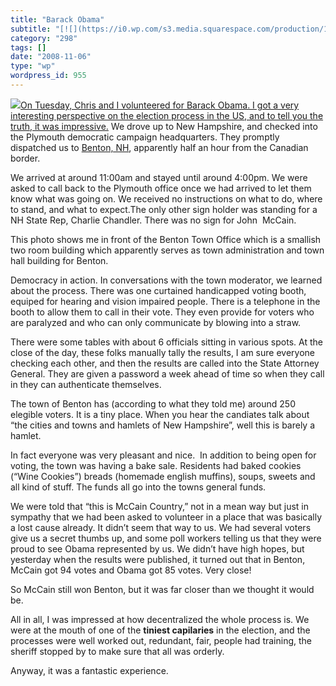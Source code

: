 ```yaml
---
title: "Barack Obama"
subtitle: "[![](https://i0.wp.com/s3.media.squarespace.com/production/1075723/12829350/wp-content/uploads/2008/..."
category: "298"
tags: []
date: "2008-11-06"
type: "wp"
wordpress_id: 955
---
```

[![](https://i0.wp.com/s3.media.squarespace.com/production/1075723/12829350/wp-content/uploads/2008/11/photo0019-300x225.jpg?resize=300%2C225)On Tuesday, Chris and I volunteered for Barack Obama. I got a very interesting perspective on the election process in the US, and to tell you the truth, it was impressive.](https://i0.wp.com/s3.media.squarespace.com/production/1075723/12829350/wp-content/uploads/2008/11/photo0019.jpg)
We drove up to New Hampshire, and checked into the Plymouth democratic campaign headquarters. They promptly dispatched us to [Benton, NH](http://www.nh.gov/nhes/elmi/htmlprofiles/benton.html), apparently half an hour from the Canadian border.

We arrived at around 11:00am and stayed until around 4:00pm. We were asked to call back to the Plymouth office once we had arrived to let them know what was going on. We received no instructions on what to do, where to stand, and what to expect.The only other sign holder was standing for a NH State Rep, Charlie Chandler. There was no sign for John  McCain.

This photo shows me in front of the Benton Town Office which is a smallish two room building which apparently serves as town administration and town hall building for Benton.

Democracy in action. In conversations with the town moderator, we learned about the process. There was one curtained handicapped voting booth, equiped for hearing and vision impaired people. There is a telephone in the booth to allow them to call in their vote. They even provide for voters who are paralyzed and who can only communicate by blowing into a straw.

There were some tables with about 6 officials sitting in various spots. At the close of the day, these folks manually tally the results, I am sure everyone checking each other, and then the results are called into the State Attorney General. They are given a password a week ahead of time so when they call in they can authenticate themselves.

The town of Benton has (according to what they told me) around 250 elegible voters. It is a tiny place. When you hear the candiates talk about “the cities and towns and hamlets of New Hampshire”, well this is barely a hamlet.

In fact everyone was very pleasant and nice.  In addition to being open for voting, the town was having a bake sale. Residents had baked cookies (“Wine Cookies”) breads (homemade english muffins), soups, sweets and all kind of stuff. The funds all go into the towns general funds.

We were told that “this is McCain Country,” not in a mean way but just in sympathy that we had been asked to volunteer in a place that was basically a lost cause already. It didn’t seem that way to us. We had several voters give us a secret thumbs up, and some poll workers telling us that they were proud to see Obama represented by us. We didn’t have high hopes, but yesterday when the results were published, it turned out that in Benton, McCain got 94 votes and Obama got 85 votes. Very close!

So McCain still won Benton, but it was far closer than we thought it would be.

All in all, I was impressed at how decentralized the whole process is. We were at the mouth of one of the **tiniest capilaries** in the election, and the processes were well worked out, redundant, fair, people had training, the sheriff stopped by to make sure that all was orderly.

Anyway, it was a fantastic experience.